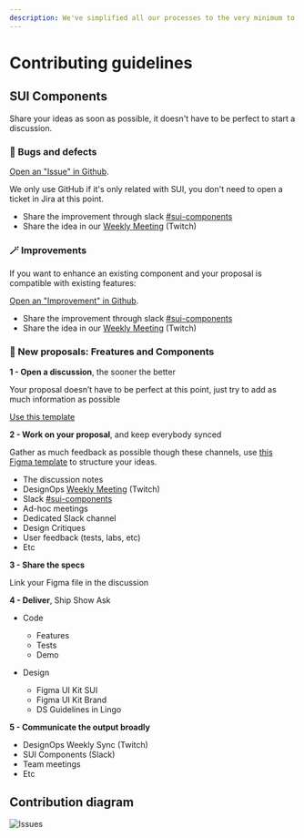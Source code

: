 ```yaml
---
description: We've simplified all our processes to the very minimum to have you covered with just a few steps.
---
```


# Contributing guidelines

## SUI Components

Share your ideas as soon as possible, it doesn't have to be perfect to start a discussion.

### 🐞 Bugs and defects

[Open an "Issue" in Github](https://github.com/SUI-Components/sui-components/issues/new?template=report-a-bug---issue.md).

We only use GitHub if it's only related with SUI, you don't need to open a ticket in Jira at this point.

* Share the improvement through slack [#sui-components](https://adevinta.slack.com/archives/C018Q6WBJ85)
* Share the idea in our [Weekly Meeting](Weekly-streamings.md) (Twitch)

### 🪄 Improvements

If you want to enhance an existing component and your proposal is compatible with existing features:

[Open an "Improvement" in Github](https://github.com/SUI-Components/sui-components/issues/new?assignees=&labels=&template=improve-and-existing-component.md).

* Share the improvement through slack [#sui-components](https://adevinta.slack.com/archives/C018Q6WBJ85)
* Share the idea in our [Weekly Meeting](Weekly-streamings.md) (Twitch)

### 🌚 New proposals: Freatures and Components

**1 - Open a discussion**, the sooner the better

Your proposal doesn’t have to be perfect at this point, just try to add as much information as possible

[Use this template](https://github.com/SUI-Components/sui-components/discussions/2125)

**2 - Work on your proposal**, and keep everybody synced

Gather as much feedback as possible though these channels, use [this Figma template](https://www.figma.com/file/gwZ74U8HHbPl3l5vbwHHrO/Template---Specs-for-Components?node-id=706%3A626) to structure your ideas.

* The discussion notes
* DesignOps [Weekly Meeting](Weekly-streamings.md) (Twitch)
* Slack [#sui-components](https://adevinta.slack.com/archives/C018Q6WBJ85)
* Ad-hoc meetings
* Dedicated Slack channel
* Design Critiques
* User feedback (tests, labs, etc)
* Etc

**3 - Share the specs**

Link your Figma file in the discussion

**4 - Deliver**, Ship Show Ask

* Code
    * Features
    * Tests
    * Demo

* Design
    * Figma UI Kit SUI
    * Figma UI Kit Brand
    * DS Guidelines in Lingo

**5 - Communicate the output broadly**

* DesignOps Weekly Sync (Twitch)
* SUI Components (Slack)
* Team meetings
* Etc

## Contribution diagram

![Issues](https://raw.githubusercontent.com/turolopezsanabria/design-systems-playbook/master/ASSETS/contribution-diagram.png)

